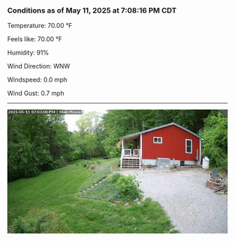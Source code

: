 ### Conditions as of May 11, 2025 at 7:08:16 PM CDT 

Temperature: 70.00 &deg;F

Feels like: 70.00 &deg;F

Humidity: 91%

Wind Direction: WNW

Windspeed: 0.0 mph

Wind Gust: 0.7 mph

---

<img src="./images/latest.jpeg"/>


